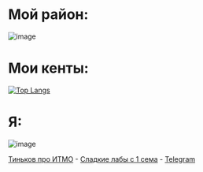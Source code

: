 
# Мой район:
![image](https://github.com/drlinggg/drlinggg/assets/124909828/13b6d9e3-2e12-43fd-9002-634282c84e2d)


# Мои кенты:
[![Top Langs](https://github-readme-stats.vercel.app/api/top-langs/?username=drlinggg&layout=compact&theme=vision-friendly-dark)](https://github.com/anuraghazra/github-readme-stats)

# Я:
![image](https://github.com/drlinggg/drlinggg/assets/124909828/4ff10600-e537-46c9-a18e-06f5dfcc8251)

[Тиньков про ИТМО](https://www.youtube.com/watch?v=pdjEya1uypM&ab_channel=qwerty) - [Сладкие лабы с 1 сема](https://github.com/drlinggg/labs) - [Telegram](https://t.me/iwdhmp)
